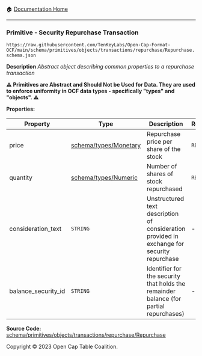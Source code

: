 :house: [Documentation Home](../../../../../../README.md)

---

### Primitive - Security Repurchase Transaction

`https://raw.githubusercontent.com/TenKeyLabs/Open-Cap-Format-OCF/main/schema/primitives/objects/transactions/repurchase/Repurchase.schema.json`

**Description** _Abstract object describing common properties to a repurchase transaction_

**:warning: Primitives are Abstract and Should Not be Used for Data. They are used to enforce uniformity in OCF data types - specifically "types" and "objects". :warning:**

**Properties:**

| Property            | Type                                                   | Description                                                                                 | Required   |
| ------------------- | ------------------------------------------------------ | ------------------------------------------------------------------------------------------- | ---------- |
| price               | [schema/types/Monetary](../../../../types/Monetary.md) | Repurchase price per share of the stock                                                     | `REQUIRED` |
| quantity            | [schema/types/Numeric](../../../../types/Numeric.md)   | Number of shares of stock repurchased                                                       | `REQUIRED` |
| consideration_text  | `STRING`                                               | Unstructured text description of consideration provided in exchange for security repurchase | -          |
| balance_security_id | `STRING`                                               | Identifier for the security that holds the remainder balance (for partial repurchases)      | -          |

**Source Code:** [schema/primitives/objects/transactions/repurchase/Repurchase](../../../../../../../schema/primitives/objects/transactions/repurchase/Repurchase.schema.json)

Copyright © 2023 Open Cap Table Coalition.

